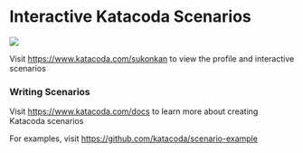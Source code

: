 # Interactive Katacoda Scenarios

[![](http://shields.katacoda.com/katacoda/sukonkan/count.svg)](https://www.katacoda.com/sukonkan "Get your profile on Katacoda.com")

Visit https://www.katacoda.com/sukonkan to view the profile and interactive scenarios

### Writing Scenarios
Visit https://www.katacoda.com/docs to learn more about creating Katacoda scenarios

For examples, visit https://github.com/katacoda/scenario-example
